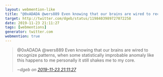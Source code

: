 ```yaml
---
layout: webmention-like
title: "@0xADADA @wers889 Even knowing that our brains are wired to recognize patterns, when some statistically improbable anomaly like this happens to me personally it still shakes me to my core."
target: http://twitter.com/dgeb/status/1198403989727072258
date: 2019-11-23 21:11:27
tags: [webmentions]
generator: twitter.com
webmention: true
---
```




<blockquote class="external-citation">
  <p>
    @0xADADA @wers889 Even knowing that our brains are wired to recognize patterns, when some statistically improbable anomaly like this happens to me personally it still shakes me to my core.
  </p>
  <cite>‒<span class="p-author p-name">dgeb</span>
    on
    <a href="http://twitter.com/dgeb/status/1198403989727072258" rel="external nofollow" target="_blank">2019-11-23 21:11:27</a>
  </cite>
</blockquote>



